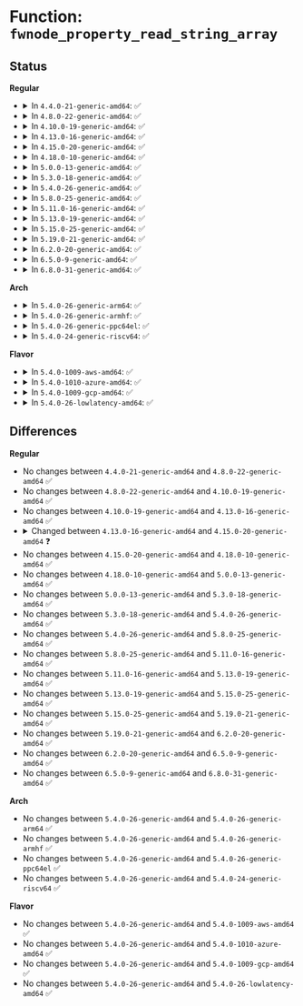 # Function: <code>fwnode_property_read_string_array</code>

## Status
<b>Regular</b>
<ul>
<li>
<details>
<summary>In <code>4.4.0-21-generic-amd64</code>: ✅</summary>

```c
int fwnode_property_read_string_array(struct fwnode_handle * fwnode, const char * propname, const char * * val, size_t nval)
```

```json
{
  "name": "fwnode_property_read_string_array",
  "collision_type": "Unique Global",
  "inline_type": "No",
  "funcs": [
    {
      "addr": 18446744071584420272,
      "name": "fwnode_property_read_string_array",
      "external": true,
      "loc": "drivers/base/property.c:589",
      "file": "drivers/base/property.c",
      "inline": "seen, unknown",
      "caller_inline": [],
      "caller_func": [
        "drivers/base/property.c:device_property_read_string_array",
        "drivers/base/property.c:fwnode_property_match_string",
        "drivers/base/property.c:fwnode_property_match_string"
      ]
    }
  ],
  "symbols": [
    {
      "addr": 18446744071584420272,
      "name": "fwnode_property_read_string_array",
      "section": ".text",
      "bind": "STB_GLOBAL",
      "size": 79
    }
  ]
}
```
</details>
</li>
<li>
<details>
<summary>In <code>4.8.0-22-generic-amd64</code>: ✅</summary>

```c
int fwnode_property_read_string_array(struct fwnode_handle * fwnode, const char * propname, const char * * val, size_t nval)
```

```json
{
  "name": "fwnode_property_read_string_array",
  "collision_type": "Unique Global",
  "inline_type": "No",
  "funcs": [
    {
      "addr": 18446744071584755536,
      "name": "fwnode_property_read_string_array",
      "external": true,
      "loc": "drivers/base/property.c:596",
      "file": "drivers/base/property.c",
      "inline": "seen, unknown",
      "caller_inline": [],
      "caller_func": [
        "drivers/base/property.c:fwnode_property_match_string",
        "drivers/base/property.c:fwnode_property_match_string",
        "drivers/base/property.c:device_property_read_string_array"
      ]
    }
  ],
  "symbols": [
    {
      "addr": 18446744071584755536,
      "name": "fwnode_property_read_string_array",
      "section": ".text",
      "bind": "STB_GLOBAL",
      "size": 102
    }
  ]
}
```
</details>
</li>
<li>
<details>
<summary>In <code>4.10.0-19-generic-amd64</code>: ✅</summary>

```c
int fwnode_property_read_string_array(struct fwnode_handle * fwnode, const char * propname, const char * * val, size_t nval)
```

```json
{
  "name": "fwnode_property_read_string_array",
  "collision_type": "Unique Global",
  "inline_type": "No",
  "funcs": [
    {
      "addr": 18446744071584945760,
      "name": "fwnode_property_read_string_array",
      "external": true,
      "loc": "drivers/base/property.c:596",
      "file": "drivers/base/property.c",
      "inline": "seen, unknown",
      "caller_inline": [],
      "caller_func": [
        "drivers/base/property.c:fwnode_property_match_string",
        "drivers/base/property.c:fwnode_property_match_string",
        "drivers/base/property.c:device_property_read_string_array"
      ]
    }
  ],
  "symbols": [
    {
      "addr": 18446744071584945760,
      "name": "fwnode_property_read_string_array",
      "section": ".text",
      "bind": "STB_GLOBAL",
      "size": 102
    }
  ]
}
```
</details>
</li>
<li>
<details>
<summary>In <code>4.13.0-16-generic-amd64</code>: ✅</summary>

```c
int fwnode_property_read_string_array(struct fwnode_handle * fwnode, const char * propname, const char * * val, size_t nval)
```

```json
{
  "name": "fwnode_property_read_string_array",
  "collision_type": "Unique Global",
  "inline_type": "No",
  "funcs": [
    {
      "addr": 18446744071585030976,
      "name": "fwnode_property_read_string_array",
      "external": true,
      "loc": "drivers/base/property.c:574",
      "file": "drivers/base/property.c",
      "inline": "seen, unknown",
      "caller_inline": [],
      "caller_func": [
        "drivers/base/property.c:device_get_phy_mode",
        "drivers/base/property.c:device_get_phy_mode",
        "drivers/base/property.c:fwnode_property_match_string",
        "drivers/base/property.c:fwnode_property_match_string",
        "drivers/base/property.c:device_property_read_string_array"
      ]
    }
  ],
  "symbols": [
    {
      "addr": 18446744071585030976,
      "name": "fwnode_property_read_string_array",
      "section": ".text",
      "bind": "STB_GLOBAL",
      "size": 177
    }
  ]
}
```
</details>
</li>
<li>
<details>
<summary>In <code>4.15.0-20-generic-amd64</code>: ✅</summary>

```c
int fwnode_property_read_string_array(const struct fwnode_handle * fwnode, const char * propname, const char * * val, size_t nval)
```

```json
{
  "name": "fwnode_property_read_string_array",
  "collision_type": "Unique Global",
  "inline_type": "No",
  "funcs": [
    {
      "addr": 18446744071585453744,
      "name": "fwnode_property_read_string_array",
      "external": true,
      "loc": "drivers/base/property.c:583",
      "file": "drivers/base/property.c",
      "inline": "seen, unknown",
      "caller_inline": [],
      "caller_func": [
        "drivers/gpio/gpiolib-devprop.c:devprop_gpiochip_set_names",
        "drivers/gpio/gpiolib-devprop.c:devprop_gpiochip_set_names",
        "drivers/base/property.c:device_get_phy_mode",
        "drivers/base/property.c:device_get_phy_mode",
        "drivers/base/property.c:fwnode_property_match_string",
        "drivers/base/property.c:fwnode_property_match_string",
        "drivers/base/property.c:device_property_read_string_array"
      ]
    }
  ],
  "symbols": [
    {
      "addr": 18446744071585453744,
      "name": "fwnode_property_read_string_array",
      "section": ".text",
      "bind": "STB_GLOBAL",
      "size": 182
    }
  ]
}
```
</details>
</li>
<li>
<details>
<summary>In <code>4.18.0-10-generic-amd64</code>: ✅</summary>

```c
int fwnode_property_read_string_array(const struct fwnode_handle * fwnode, const char * propname, const char * * val, size_t nval)
```

```json
{
  "name": "fwnode_property_read_string_array",
  "collision_type": "Unique Global",
  "inline_type": "No",
  "funcs": [
    {
      "addr": 18446744071585696016,
      "name": "fwnode_property_read_string_array",
      "external": true,
      "loc": "drivers/base/property.c:644",
      "file": "drivers/base/property.c",
      "inline": "seen, unknown",
      "caller_inline": [],
      "caller_func": [
        "drivers/gpio/gpiolib-devprop.c:devprop_gpiochip_set_names",
        "drivers/gpio/gpiolib-devprop.c:devprop_gpiochip_set_names",
        "drivers/base/property.c:fwnode_get_phy_mode",
        "drivers/base/property.c:fwnode_get_phy_mode",
        "drivers/base/property.c:fwnode_property_match_string",
        "drivers/base/property.c:fwnode_property_match_string",
        "drivers/base/property.c:device_property_read_string",
        "drivers/base/property.c:device_property_read_string_array"
      ]
    }
  ],
  "symbols": [
    {
      "addr": 18446744071585696016,
      "name": "fwnode_property_read_string_array",
      "section": ".text",
      "bind": "STB_GLOBAL",
      "size": 182
    }
  ]
}
```
</details>
</li>
<li>
<details>
<summary>In <code>5.0.0-13-generic-amd64</code>: ✅</summary>

```c
int fwnode_property_read_string_array(const struct fwnode_handle * fwnode, const char * propname, const char * * val, size_t nval)
```

```json
{
  "name": "fwnode_property_read_string_array",
  "collision_type": "Unique Global",
  "inline_type": "No",
  "funcs": [
    {
      "addr": 18446744071585826304,
      "name": "fwnode_property_read_string_array",
      "external": true,
      "loc": "drivers/base/property.c:369",
      "file": "drivers/base/property.c",
      "inline": "seen, unknown",
      "caller_inline": [],
      "caller_func": [
        "drivers/gpio/gpiolib-devprop.c:devprop_gpiochip_set_names",
        "drivers/gpio/gpiolib-devprop.c:devprop_gpiochip_set_names",
        "drivers/base/property.c:fwnode_get_phy_mode",
        "drivers/base/property.c:fwnode_get_phy_mode",
        "drivers/base/property.c:fwnode_property_match_string",
        "drivers/base/property.c:fwnode_property_match_string",
        "drivers/base/property.c:device_property_read_string",
        "drivers/base/property.c:device_property_read_string_array"
      ]
    }
  ],
  "symbols": [
    {
      "addr": 18446744071585826304,
      "name": "fwnode_property_read_string_array",
      "section": ".text",
      "bind": "STB_GLOBAL",
      "size": 182
    }
  ]
}
```
</details>
</li>
<li>
<details>
<summary>In <code>5.3.0-18-generic-amd64</code>: ✅</summary>

```c
int fwnode_property_read_string_array(const struct fwnode_handle * fwnode, const char * propname, const char * * val, size_t nval)
```

```json
{
  "name": "fwnode_property_read_string_array",
  "collision_type": "Unique Global",
  "inline_type": "No",
  "funcs": [
    {
      "addr": 18446744071586061888,
      "name": "fwnode_property_read_string_array",
      "external": true,
      "loc": "drivers/base/property.c:369",
      "file": "drivers/base/property.c",
      "inline": "seen, unknown",
      "caller_inline": [],
      "caller_func": [
        "drivers/gpio/gpiolib-devprop.c:devprop_gpiochip_set_names",
        "drivers/gpio/gpiolib-devprop.c:devprop_gpiochip_set_names",
        "drivers/base/property.c:fwnode_get_phy_mode",
        "drivers/base/property.c:fwnode_get_phy_mode",
        "drivers/base/property.c:fwnode_property_match_string",
        "drivers/base/property.c:fwnode_property_match_string",
        "drivers/base/property.c:device_property_read_string",
        "drivers/base/property.c:device_property_read_string_array"
      ]
    }
  ],
  "symbols": [
    {
      "addr": 18446744071586061888,
      "name": "fwnode_property_read_string_array",
      "section": ".text",
      "bind": "STB_GLOBAL",
      "size": 168
    }
  ]
}
```
</details>
</li>
<li>
<details>
<summary>In <code>5.4.0-26-generic-amd64</code>: ✅</summary>

```c
int fwnode_property_read_string_array(const struct fwnode_handle * fwnode, const char * propname, const char * * val, size_t nval)
```

```json
{
  "name": "fwnode_property_read_string_array",
  "collision_type": "Unique Global",
  "inline_type": "No",
  "funcs": [
    {
      "addr": 18446744071586209776,
      "name": "fwnode_property_read_string_array",
      "external": true,
      "loc": "drivers/base/property.c:369",
      "file": "drivers/base/property.c",
      "inline": "seen, unknown",
      "caller_inline": [],
      "caller_func": [
        "drivers/gpio/gpiolib-devprop.c:devprop_gpiochip_set_names",
        "drivers/gpio/gpiolib-devprop.c:devprop_gpiochip_set_names",
        "drivers/base/property.c:fwnode_get_phy_mode",
        "drivers/base/property.c:fwnode_get_phy_mode",
        "drivers/base/property.c:fwnode_property_match_string",
        "drivers/base/property.c:fwnode_property_match_string",
        "drivers/base/property.c:device_property_read_string",
        "drivers/base/property.c:device_property_read_string_array"
      ]
    }
  ],
  "symbols": [
    {
      "addr": 18446744071586209776,
      "name": "fwnode_property_read_string_array",
      "section": ".text",
      "bind": "STB_GLOBAL",
      "size": 168
    }
  ]
}
```
</details>
</li>
<li>
<details>
<summary>In <code>5.8.0-25-generic-amd64</code>: ✅</summary>

```c
int fwnode_property_read_string_array(const struct fwnode_handle * fwnode, const char * propname, const char * * val, size_t nval)
```

```json
{
  "name": "fwnode_property_read_string_array",
  "collision_type": "Unique Global",
  "inline_type": "No",
  "funcs": [
    {
      "addr": 18446744071586973280,
      "name": "fwnode_property_read_string_array",
      "external": true,
      "loc": "drivers/base/property.c:369",
      "file": "drivers/base/property.c",
      "inline": "seen, unknown",
      "caller_inline": [],
      "caller_func": [
        "drivers/gpio/gpiolib-devprop.c:devprop_gpiochip_set_names",
        "drivers/gpio/gpiolib-devprop.c:devprop_gpiochip_set_names",
        "drivers/base/property.c:fwnode_get_phy_mode",
        "drivers/base/property.c:fwnode_get_phy_mode",
        "drivers/base/property.c:fwnode_property_match_string",
        "drivers/base/property.c:fwnode_property_match_string",
        "drivers/base/property.c:device_property_read_string",
        "drivers/base/property.c:device_property_read_string_array"
      ]
    }
  ],
  "symbols": [
    {
      "addr": 18446744071586973280,
      "name": "fwnode_property_read_string_array",
      "section": ".text",
      "bind": "STB_GLOBAL",
      "size": 168
    }
  ]
}
```
</details>
</li>
<li>
<details>
<summary>In <code>5.11.0-16-generic-amd64</code>: ✅</summary>

```c
int fwnode_property_read_string_array(const struct fwnode_handle * fwnode, const char * propname, const char * * val, size_t nval)
```

```json
{
  "name": "fwnode_property_read_string_array",
  "collision_type": "Unique Global",
  "inline_type": "No",
  "funcs": [
    {
      "addr": 18446744071587058976,
      "name": "fwnode_property_read_string_array",
      "external": true,
      "loc": "drivers/base/property.c:369",
      "file": "drivers/base/property.c",
      "inline": "seen, unknown",
      "caller_inline": [],
      "caller_func": [
        "drivers/base/property.c:fwnode_get_phy_mode",
        "drivers/base/property.c:fwnode_get_phy_mode",
        "drivers/base/property.c:fwnode_property_match_string",
        "drivers/base/property.c:fwnode_property_match_string",
        "drivers/base/property.c:device_property_read_string",
        "drivers/base/property.c:device_property_read_string_array"
      ]
    }
  ],
  "symbols": [
    {
      "addr": 18446744071587058976,
      "name": "fwnode_property_read_string_array",
      "section": ".text",
      "bind": "STB_GLOBAL",
      "size": 168
    }
  ]
}
```
</details>
</li>
<li>
<details>
<summary>In <code>5.13.0-19-generic-amd64</code>: ✅</summary>

```c
int fwnode_property_read_string_array(const struct fwnode_handle * fwnode, const char * propname, const char * * val, size_t nval)
```

```json
{
  "name": "fwnode_property_read_string_array",
  "collision_type": "Unique Global",
  "inline_type": "No",
  "funcs": [
    {
      "addr": 18446744071586942816,
      "name": "fwnode_property_read_string_array",
      "external": true,
      "loc": "drivers/base/property.c:369",
      "file": "drivers/base/property.c",
      "inline": "seen, unknown",
      "caller_inline": [],
      "caller_func": [
        "drivers/gpio/gpiolib.c:gpiochip_add_data_with_key",
        "drivers/gpio/gpiolib.c:gpiochip_add_data_with_key",
        "drivers/base/property.c:fwnode_get_phy_mode",
        "drivers/base/property.c:fwnode_get_phy_mode",
        "drivers/base/property.c:fwnode_property_match_string",
        "drivers/base/property.c:fwnode_property_match_string",
        "drivers/base/property.c:device_property_read_string",
        "drivers/base/property.c:device_property_read_string_array"
      ]
    }
  ],
  "symbols": [
    {
      "addr": 18446744071586942816,
      "name": "fwnode_property_read_string_array",
      "section": ".text",
      "bind": "STB_GLOBAL",
      "size": 168
    }
  ]
}
```
</details>
</li>
<li>
<details>
<summary>In <code>5.15.0-25-generic-amd64</code>: ✅</summary>

```c
int fwnode_property_read_string_array(const struct fwnode_handle * fwnode, const char * propname, const char * * val, size_t nval)
```

```json
{
  "name": "fwnode_property_read_string_array",
  "collision_type": "Unique Global",
  "inline_type": "No",
  "funcs": [
    {
      "addr": 18446744071587507136,
      "name": "fwnode_property_read_string_array",
      "external": true,
      "loc": "drivers/base/property.c:369",
      "file": "drivers/base/property.c",
      "inline": "seen, unknown",
      "caller_inline": [],
      "caller_func": [
        "drivers/gpio/gpiolib.c:devprop_gpiochip_set_names",
        "drivers/gpio/gpiolib.c:devprop_gpiochip_set_names",
        "drivers/base/property.c:fwnode_get_phy_mode",
        "drivers/base/property.c:fwnode_get_phy_mode",
        "drivers/base/property.c:fwnode_property_match_string",
        "drivers/base/property.c:fwnode_property_match_string",
        "drivers/base/property.c:device_property_read_string",
        "drivers/base/property.c:device_property_read_string_array"
      ]
    }
  ],
  "symbols": [
    {
      "addr": 18446744071587507136,
      "name": "fwnode_property_read_string_array",
      "section": ".text",
      "bind": "STB_GLOBAL",
      "size": 168
    }
  ]
}
```
</details>
</li>
<li>
<details>
<summary>In <code>5.19.0-21-generic-amd64</code>: ✅</summary>

```c
int fwnode_property_read_string_array(const struct fwnode_handle * fwnode, const char * propname, const char * * val, size_t nval)
```

```json
{
  "name": "fwnode_property_read_string_array",
  "collision_type": "Unique Global",
  "inline_type": "No",
  "funcs": [
    {
      "addr": 18446744071588832384,
      "name": "fwnode_property_read_string_array",
      "external": true,
      "loc": "drivers/base/property.c:401",
      "file": "drivers/base/property.c",
      "inline": "seen, unknown",
      "caller_inline": [],
      "caller_func": [
        "drivers/gpio/gpiolib.c:gpiochip_add_data_with_key",
        "drivers/gpio/gpiolib.c:gpiochip_add_data_with_key",
        "drivers/base/property.c:fwnode_get_phy_mode",
        "drivers/base/property.c:fwnode_get_phy_mode",
        "drivers/base/property.c:fwnode_property_match_string",
        "drivers/base/property.c:fwnode_property_match_string",
        "drivers/base/property.c:device_property_read_string",
        "drivers/base/property.c:device_property_read_string_array"
      ]
    }
  ],
  "symbols": [
    {
      "addr": 18446744071588832384,
      "name": "fwnode_property_read_string_array",
      "section": ".text",
      "bind": "STB_GLOBAL",
      "size": 218
    }
  ]
}
```
</details>
</li>
<li>
<details>
<summary>In <code>6.2.0-20-generic-amd64</code>: ✅</summary>

```c
int fwnode_property_read_string_array(const struct fwnode_handle * fwnode, const char * propname, const char * * val, size_t nval)
```

```json
{
  "name": "fwnode_property_read_string_array",
  "collision_type": "Unique Global",
  "inline_type": "No",
  "funcs": [
    {
      "addr": 18446744071590333152,
      "name": "fwnode_property_read_string_array",
      "external": true,
      "loc": "drivers/base/property.c:408",
      "file": "drivers/base/property.c",
      "inline": "seen, unknown",
      "caller_inline": [],
      "caller_func": [
        "drivers/base/property.c:fwnode_get_phy_mode",
        "drivers/base/property.c:fwnode_get_phy_mode",
        "drivers/base/property.c:fwnode_property_match_string",
        "drivers/base/property.c:fwnode_property_match_string",
        "drivers/base/property.c:device_property_read_string",
        "drivers/base/property.c:device_property_read_string_array"
      ]
    }
  ],
  "symbols": [
    {
      "addr": 18446744071590333152,
      "name": "fwnode_property_read_string_array",
      "section": ".text",
      "bind": "STB_GLOBAL",
      "size": 218
    }
  ]
}
```
</details>
</li>
<li>
<details>
<summary>In <code>6.5.0-9-generic-amd64</code>: ✅</summary>

```c
int fwnode_property_read_string_array(const struct fwnode_handle * fwnode, const char * propname, const char * * val, size_t nval)
```

```json
{
  "name": "fwnode_property_read_string_array",
  "collision_type": "Unique Global",
  "inline_type": "No",
  "funcs": [
    {
      "addr": 18446744071590653168,
      "name": "fwnode_property_read_string_array",
      "external": true,
      "loc": "drivers/base/property.c:412",
      "file": "drivers/base/property.c",
      "inline": "seen, unknown",
      "caller_inline": [],
      "caller_func": [
        "drivers/base/property.c:fwnode_get_phy_mode",
        "drivers/base/property.c:fwnode_get_phy_mode",
        "drivers/base/property.c:fwnode_property_match_string",
        "drivers/base/property.c:fwnode_property_match_string",
        "drivers/base/property.c:device_property_read_string",
        "drivers/base/property.c:device_property_read_string_array"
      ]
    }
  ],
  "symbols": [
    {
      "addr": 18446744071590653168,
      "name": "fwnode_property_read_string_array",
      "section": ".text",
      "bind": "STB_GLOBAL",
      "size": 218
    }
  ]
}
```
</details>
</li>
<li>
<details>
<summary>In <code>6.8.0-31-generic-amd64</code>: ✅</summary>

```c
int fwnode_property_read_string_array(const struct fwnode_handle * fwnode, const char * propname, const char * * val, size_t nval)
```

```json
{
  "name": "fwnode_property_read_string_array",
  "collision_type": "Unique Global",
  "inline_type": "No",
  "funcs": [
    {
      "addr": 18446744071591013312,
      "name": "fwnode_property_read_string_array",
      "external": true,
      "loc": "drivers/base/property.c:412",
      "file": "drivers/base/property.c",
      "inline": "seen, unknown",
      "caller_inline": [],
      "caller_func": [
        "drivers/base/property.c:fwnode_get_phy_mode",
        "drivers/base/property.c:fwnode_get_phy_mode",
        "drivers/base/property.c:fwnode_property_match_property_string",
        "drivers/base/property.c:fwnode_property_match_string",
        "drivers/base/property.c:fwnode_property_match_string",
        "drivers/base/property.c:device_property_read_string",
        "drivers/base/property.c:device_property_read_string_array"
      ]
    }
  ],
  "symbols": [
    {
      "addr": 18446744071591013312,
      "name": "fwnode_property_read_string_array",
      "section": ".text",
      "bind": "STB_GLOBAL",
      "size": 218
    }
  ]
}
```
</details>
</li>
</ul>
<b>Arch</b>
<ul>
<li>
<details>
<summary>In <code>5.4.0-26-generic-arm64</code>: ✅</summary>

```c
int fwnode_property_read_string_array(const struct fwnode_handle * fwnode, const char * propname, const char * * val, size_t nval)
```

```json
{
  "name": "fwnode_property_read_string_array",
  "collision_type": "Unique Global",
  "inline_type": "No",
  "funcs": [
    {
      "addr": 18446603336499015040,
      "name": "fwnode_property_read_string_array",
      "external": true,
      "loc": "drivers/base/property.c:369",
      "file": "drivers/base/property.c",
      "inline": "seen, unknown",
      "caller_inline": [],
      "caller_func": [
        "drivers/gpio/gpiolib-devprop.c:devprop_gpiochip_set_names",
        "drivers/gpio/gpiolib-devprop.c:devprop_gpiochip_set_names",
        "drivers/base/property.c:fwnode_get_phy_mode",
        "drivers/base/property.c:fwnode_get_phy_mode",
        "drivers/base/property.c:fwnode_property_match_string",
        "drivers/base/property.c:fwnode_property_match_string",
        "drivers/base/property.c:device_property_read_string",
        "drivers/base/property.c:device_property_read_string_array",
        "drivers/base/property.c:device_property_read_string_array"
      ]
    }
  ],
  "symbols": [
    {
      "addr": 18446603336499015040,
      "name": "fwnode_property_read_string_array",
      "section": ".text",
      "bind": "STB_GLOBAL",
      "size": 204
    }
  ]
}
```
</details>
</li>
<li>
<details>
<summary>In <code>5.4.0-26-generic-armhf</code>: ✅</summary>

```c
int fwnode_property_read_string_array(const struct fwnode_handle * fwnode, const char * propname, const char * * val, size_t nval)
```

```json
{
  "name": "fwnode_property_read_string_array",
  "collision_type": "Unique Global",
  "inline_type": "No",
  "funcs": [
    {
      "addr": 3231578372,
      "name": "fwnode_property_read_string_array",
      "external": true,
      "loc": "drivers/base/property.c:369",
      "file": "drivers/base/property.c",
      "inline": "seen, unknown",
      "caller_inline": [],
      "caller_func": [
        "drivers/gpio/gpiolib-devprop.c:devprop_gpiochip_set_names",
        "drivers/gpio/gpiolib-devprop.c:devprop_gpiochip_set_names",
        "drivers/base/property.c:fwnode_get_phy_mode",
        "drivers/base/property.c:fwnode_get_phy_mode",
        "drivers/base/property.c:fwnode_property_match_string",
        "drivers/base/property.c:fwnode_property_match_string",
        "drivers/base/property.c:device_property_read_string",
        "drivers/base/property.c:device_property_read_string_array"
      ]
    }
  ],
  "symbols": [
    {
      "addr": 3231578372,
      "name": "fwnode_property_read_string_array",
      "section": ".text",
      "bind": "STB_GLOBAL",
      "size": 164
    }
  ]
}
```
</details>
</li>
<li>
<details>
<summary>In <code>5.4.0-26-generic-ppc64el</code>: ✅</summary>

```c
int fwnode_property_read_string_array(const struct fwnode_handle * fwnode, const char * propname, const char * * val, size_t nval)
```

```json
{
  "name": "fwnode_property_read_string_array",
  "collision_type": "Unique Global",
  "inline_type": "No",
  "funcs": [
    {
      "addr": 13835058055292176784,
      "name": "fwnode_property_read_string_array",
      "external": true,
      "loc": "drivers/base/property.c:369",
      "file": "drivers/base/property.c",
      "inline": "seen, unknown",
      "caller_inline": [],
      "caller_func": [
        "drivers/gpio/gpiolib-devprop.c:devprop_gpiochip_set_names",
        "drivers/gpio/gpiolib-devprop.c:devprop_gpiochip_set_names",
        "drivers/base/property.c:fwnode_get_phy_mode",
        "drivers/base/property.c:fwnode_get_phy_mode",
        "drivers/base/property.c:fwnode_property_match_string",
        "drivers/base/property.c:fwnode_property_match_string",
        "drivers/base/property.c:device_property_read_string",
        "drivers/base/property.c:device_property_read_string_array",
        "drivers/base/property.c:device_property_read_string_array"
      ]
    }
  ],
  "symbols": [
    {
      "addr": 13835058055292176784,
      "name": "fwnode_property_read_string_array",
      "section": ".text",
      "bind": "STB_GLOBAL",
      "size": 312
    }
  ]
}
```
</details>
</li>
<li>
<details>
<summary>In <code>5.4.0-24-generic-riscv64</code>: ✅</summary>

```c
int fwnode_property_read_string_array(const struct fwnode_handle * fwnode, const char * propname, const char * * val, size_t nval)
```

```json
{
  "name": "fwnode_property_read_string_array",
  "collision_type": "Unique Global",
  "inline_type": "No",
  "funcs": [
    {
      "addr": 18446743936276383616,
      "name": "fwnode_property_read_string_array",
      "external": true,
      "loc": "drivers/base/property.c:369",
      "file": "drivers/base/property.c",
      "inline": "seen, unknown",
      "caller_inline": [],
      "caller_func": [
        "drivers/gpio/gpiolib-devprop.c:devprop_gpiochip_set_names",
        "drivers/gpio/gpiolib-devprop.c:devprop_gpiochip_set_names",
        "drivers/base/property.c:fwnode_get_phy_mode",
        "drivers/base/property.c:fwnode_get_phy_mode",
        "drivers/base/property.c:fwnode_property_match_string",
        "drivers/base/property.c:fwnode_property_match_string",
        "drivers/base/property.c:device_property_read_string",
        "drivers/base/property.c:device_property_read_string_array"
      ]
    }
  ],
  "symbols": [
    {
      "addr": 18446743936276383616,
      "name": "fwnode_property_read_string_array",
      "section": ".text",
      "bind": "STB_GLOBAL",
      "size": 144
    }
  ]
}
```
</details>
</li>
</ul>
<b>Flavor</b>
<ul>
<li>
<details>
<summary>In <code>5.4.0-1009-aws-amd64</code>: ✅</summary>

```c
int fwnode_property_read_string_array(const struct fwnode_handle * fwnode, const char * propname, const char * * val, size_t nval)
```

```json
{
  "name": "fwnode_property_read_string_array",
  "collision_type": "Unique Global",
  "inline_type": "No",
  "funcs": [
    {
      "addr": 18446744071585969984,
      "name": "fwnode_property_read_string_array",
      "external": true,
      "loc": "drivers/base/property.c:369",
      "file": "drivers/base/property.c",
      "inline": "seen, unknown",
      "caller_inline": [],
      "caller_func": [
        "drivers/gpio/gpiolib-devprop.c:devprop_gpiochip_set_names",
        "drivers/gpio/gpiolib-devprop.c:devprop_gpiochip_set_names",
        "drivers/base/property.c:fwnode_get_phy_mode",
        "drivers/base/property.c:fwnode_get_phy_mode",
        "drivers/base/property.c:fwnode_property_match_string",
        "drivers/base/property.c:fwnode_property_match_string",
        "drivers/base/property.c:device_property_read_string",
        "drivers/base/property.c:device_property_read_string_array"
      ]
    }
  ],
  "symbols": [
    {
      "addr": 18446744071585969984,
      "name": "fwnode_property_read_string_array",
      "section": ".text",
      "bind": "STB_GLOBAL",
      "size": 168
    }
  ]
}
```
</details>
</li>
<li>
<details>
<summary>In <code>5.4.0-1010-azure-amd64</code>: ✅</summary>

```c
int fwnode_property_read_string_array(const struct fwnode_handle * fwnode, const char * propname, const char * * val, size_t nval)
```

```json
{
  "name": "fwnode_property_read_string_array",
  "collision_type": "Unique Global",
  "inline_type": "No",
  "funcs": [
    {
      "addr": 18446744071585819248,
      "name": "fwnode_property_read_string_array",
      "external": true,
      "loc": "drivers/base/property.c:369",
      "file": "drivers/base/property.c",
      "inline": "seen, unknown",
      "caller_inline": [],
      "caller_func": [
        "drivers/gpio/gpiolib-devprop.c:devprop_gpiochip_set_names",
        "drivers/gpio/gpiolib-devprop.c:devprop_gpiochip_set_names",
        "drivers/base/property.c:fwnode_get_phy_mode",
        "drivers/base/property.c:fwnode_get_phy_mode",
        "drivers/base/property.c:fwnode_property_match_string",
        "drivers/base/property.c:fwnode_property_match_string",
        "drivers/base/property.c:device_property_read_string",
        "drivers/base/property.c:device_property_read_string_array"
      ]
    }
  ],
  "symbols": [
    {
      "addr": 18446744071585819248,
      "name": "fwnode_property_read_string_array",
      "section": ".text",
      "bind": "STB_GLOBAL",
      "size": 168
    }
  ]
}
```
</details>
</li>
<li>
<details>
<summary>In <code>5.4.0-1009-gcp-amd64</code>: ✅</summary>

```c
int fwnode_property_read_string_array(const struct fwnode_handle * fwnode, const char * propname, const char * * val, size_t nval)
```

```json
{
  "name": "fwnode_property_read_string_array",
  "collision_type": "Unique Global",
  "inline_type": "No",
  "funcs": [
    {
      "addr": 18446744071586159792,
      "name": "fwnode_property_read_string_array",
      "external": true,
      "loc": "drivers/base/property.c:369",
      "file": "drivers/base/property.c",
      "inline": "seen, unknown",
      "caller_inline": [],
      "caller_func": [
        "drivers/gpio/gpiolib-devprop.c:devprop_gpiochip_set_names",
        "drivers/gpio/gpiolib-devprop.c:devprop_gpiochip_set_names",
        "drivers/base/property.c:fwnode_get_phy_mode",
        "drivers/base/property.c:fwnode_get_phy_mode",
        "drivers/base/property.c:fwnode_property_match_string",
        "drivers/base/property.c:fwnode_property_match_string",
        "drivers/base/property.c:device_property_read_string",
        "drivers/base/property.c:device_property_read_string_array"
      ]
    }
  ],
  "symbols": [
    {
      "addr": 18446744071586159792,
      "name": "fwnode_property_read_string_array",
      "section": ".text",
      "bind": "STB_GLOBAL",
      "size": 168
    }
  ]
}
```
</details>
</li>
<li>
<details>
<summary>In <code>5.4.0-26-lowlatency-amd64</code>: ✅</summary>

```c
int fwnode_property_read_string_array(const struct fwnode_handle * fwnode, const char * propname, const char * * val, size_t nval)
```

```json
{
  "name": "fwnode_property_read_string_array",
  "collision_type": "Unique Global",
  "inline_type": "No",
  "funcs": [
    {
      "addr": 18446744071586268496,
      "name": "fwnode_property_read_string_array",
      "external": true,
      "loc": "drivers/base/property.c:369",
      "file": "drivers/base/property.c",
      "inline": "seen, unknown",
      "caller_inline": [],
      "caller_func": [
        "drivers/gpio/gpiolib-devprop.c:devprop_gpiochip_set_names",
        "drivers/gpio/gpiolib-devprop.c:devprop_gpiochip_set_names",
        "drivers/base/property.c:fwnode_get_phy_mode",
        "drivers/base/property.c:fwnode_get_phy_mode",
        "drivers/base/property.c:fwnode_property_match_string",
        "drivers/base/property.c:fwnode_property_match_string",
        "drivers/base/property.c:device_property_read_string",
        "drivers/base/property.c:device_property_read_string_array"
      ]
    }
  ],
  "symbols": [
    {
      "addr": 18446744071586268496,
      "name": "fwnode_property_read_string_array",
      "section": ".text",
      "bind": "STB_GLOBAL",
      "size": 168
    }
  ]
}
```
</details>
</li>
</ul>

## Differences
<b>Regular</b>
<ul>
<li>
No changes between <code>4.4.0-21-generic-amd64</code> and <code>4.8.0-22-generic-amd64</code> ✅
</li>
<li>
No changes between <code>4.8.0-22-generic-amd64</code> and <code>4.10.0-19-generic-amd64</code> ✅
</li>
<li>
No changes between <code>4.10.0-19-generic-amd64</code> and <code>4.13.0-16-generic-amd64</code> ✅
</li>
<li>
<details>
<summary>Changed between <code>4.13.0-16-generic-amd64</code> and <code>4.15.0-20-generic-amd64</code> ❓</summary>
<ul>
<li>
<b>Param type changed. </b>
<code>struct fwnode_handle * fwnode</code> ➡️ <code>const struct fwnode_handle * fwnode</code>
</li>
</ul>
</details>
</li>
<li>
No changes between <code>4.15.0-20-generic-amd64</code> and <code>4.18.0-10-generic-amd64</code> ✅
</li>
<li>
No changes between <code>4.18.0-10-generic-amd64</code> and <code>5.0.0-13-generic-amd64</code> ✅
</li>
<li>
No changes between <code>5.0.0-13-generic-amd64</code> and <code>5.3.0-18-generic-amd64</code> ✅
</li>
<li>
No changes between <code>5.3.0-18-generic-amd64</code> and <code>5.4.0-26-generic-amd64</code> ✅
</li>
<li>
No changes between <code>5.4.0-26-generic-amd64</code> and <code>5.8.0-25-generic-amd64</code> ✅
</li>
<li>
No changes between <code>5.8.0-25-generic-amd64</code> and <code>5.11.0-16-generic-amd64</code> ✅
</li>
<li>
No changes between <code>5.11.0-16-generic-amd64</code> and <code>5.13.0-19-generic-amd64</code> ✅
</li>
<li>
No changes between <code>5.13.0-19-generic-amd64</code> and <code>5.15.0-25-generic-amd64</code> ✅
</li>
<li>
No changes between <code>5.15.0-25-generic-amd64</code> and <code>5.19.0-21-generic-amd64</code> ✅
</li>
<li>
No changes between <code>5.19.0-21-generic-amd64</code> and <code>6.2.0-20-generic-amd64</code> ✅
</li>
<li>
No changes between <code>6.2.0-20-generic-amd64</code> and <code>6.5.0-9-generic-amd64</code> ✅
</li>
<li>
No changes between <code>6.5.0-9-generic-amd64</code> and <code>6.8.0-31-generic-amd64</code> ✅
</li>
</ul>
<b>Arch</b>
<ul>
<li>
No changes between <code>5.4.0-26-generic-amd64</code> and <code>5.4.0-26-generic-arm64</code> ✅
</li>
<li>
No changes between <code>5.4.0-26-generic-amd64</code> and <code>5.4.0-26-generic-armhf</code> ✅
</li>
<li>
No changes between <code>5.4.0-26-generic-amd64</code> and <code>5.4.0-26-generic-ppc64el</code> ✅
</li>
<li>
No changes between <code>5.4.0-26-generic-amd64</code> and <code>5.4.0-24-generic-riscv64</code> ✅
</li>
</ul>
<b>Flavor</b>
<ul>
<li>
No changes between <code>5.4.0-26-generic-amd64</code> and <code>5.4.0-1009-aws-amd64</code> ✅
</li>
<li>
No changes between <code>5.4.0-26-generic-amd64</code> and <code>5.4.0-1010-azure-amd64</code> ✅
</li>
<li>
No changes between <code>5.4.0-26-generic-amd64</code> and <code>5.4.0-1009-gcp-amd64</code> ✅
</li>
<li>
No changes between <code>5.4.0-26-generic-amd64</code> and <code>5.4.0-26-lowlatency-amd64</code> ✅
</li>
</ul>
